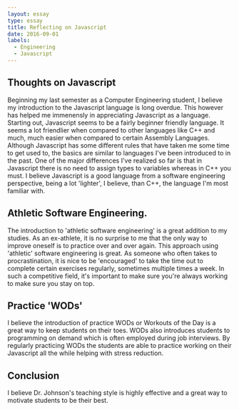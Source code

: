 ```yaml
---
layout: essay
type: essay
title: Reflecting on Javascript
date: 2016-09-01
labels:
  - Engineering
  - Javascript
---
```



## Thoughts on Javascript 

Beginning my last semester as a Computer Engineering student, I believe my introduction to the Javascript language is long overdue. 
This however has helped me immenensly in appreciating Javascript as a language. Starting out, Javascript seems to be a fairly beginner friendly language.
It seems a lot friendlier when compared to other languages like C++ and much, much easier when compared to certain Assembly Languages. 
Although Javascript has some different rules that have taken me some time to get used to, the basics are similar to languages I've
been introduced to in the past. One of the major differences I've realized so far is that in Javascript there is no need to assign
types to variables whereas in C++ you must. I believe Javascript is a good language from a software engineering perspective, being a lot
'lighter', I believe, than C++, the language I'm most familiar with.

## Athletic Software Engineering. 

The introduction to 'athletic software engineering' is a great addition to my studies. As an ex-athlete, it is no surprise to me that the only way to improve oneself is to practice over and over again. This approach using 'athletic' software engineering is great. As someone who often takes to procrastination, it is nice to  be  'encouraged' to take the time out to complete certain exercises regularly, sometimes multiple times a week. In such a competitive field, it's important to make sure you're always working to make sure you stay on top.

## Practice 'WODs'

I believe the introduction of practice WODs or Workouts of the Day is a great way to keep students on their toes. WODs also introduces students to programming on demand which is often employed during job interviews. By regularly practicing WODs the students are able to practice working on their Javascript all the while helping with stress reduction. 

## Conclusion

I believe Dr. Johnson's teaching style is highly effective and a great way to motivate students to be their best. 
